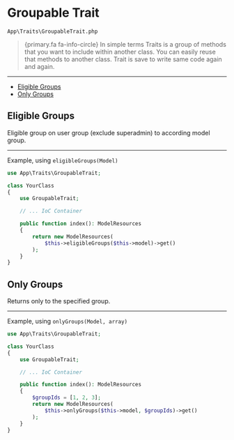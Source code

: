 # Groupable Trait

`App\Traits\GroupableTrait.php`

> {primary.fa fa-info-circle} In simple terms Traits is a group of methods that you want to include within another class. You can easily reuse that methods to another class. Trait is save to write same code again and again.

---

- [Eligible Groups](#eligible-groups)
- [Only Groups](#only-groups)

<a name="eligible-groups"></a>

## Eligible Groups

Eligible group on user group (exclude superadmin) to according model group.

---

Example, using `eligibleGroups(Model)`

```php
use App\Traits\GroupableTrait;

class YourClass
{
    use GroupableTrait;

    // ... IoC Container

    public function index(): ModelResources
    {
        return new ModelResources(
            $this->eligibleGroups($this->model)->get()
        );
    }
}
```

<a name="only-groups"></a>

## Only Groups

Returns only to the specified group.

---

Example, using `onlyGroups(Model, array)`

```php
use App\Traits\GroupableTrait;

class YourClass
{
    use GroupableTrait;

    // ... IoC Container

    public function index(): ModelResources
    {
        $groupIds = [1, 2, 3];
        return new ModelResources(
            $this->onlyGroups($this->model, $groupIds)->get()
        );
    }
}
```
